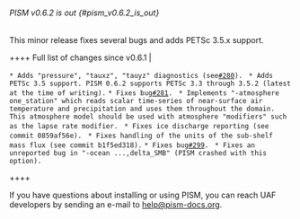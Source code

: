 ###### PISM v0.6.2 is out {#pism_v0.6.2_is_out}

This minor release fixes several bugs and adds PETSc 3.5.x support.

++++ Full list of changes since v0.6.1 |

` * Adds "pressure", "tauxz", "tauyz" diagnostics (see `[`#280`](https://github.com/pism/pism/issues/280)`).`
` * Adds PETSc 3.5 support. PISM 0.6.2 supports PETSc 3.3 through 3.5.2 (latest at the time of writing).`
` * Fixes bug `[`#281`](https://github.com/pism/pism/issues/281)`.`
` * Implements "-atmosphere one_station" which reads scalar time-series of near-surface air temperature and precipitation and uses them throughout the domain. This atmosphere model should be used with atmosphere "modifiers" such as the lapse rate modifier.`
` * Fixes ice discharge reporting (see commit 0859af56e).`
` * Fixes handling of the units of the sub-shelf mass flux (see commit b1f5ed318).`
` * Fixes bug `[`#299`](https://github.com/pism/pism/issues/299)`.`
` * Fixes an unreported bug in "-ocean ...,delta_SMB" (PISM crashed with this option).`

++++

If you have questions about installing or using PISM, you can reach UAF
developers by sending an e-mail to
[help\@pism-docs.org](help@pism-docs.org).
